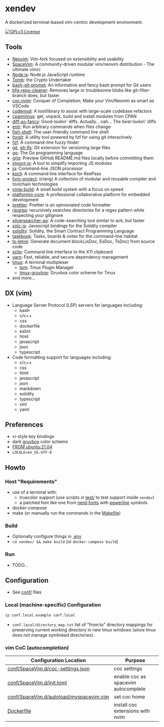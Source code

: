 # xendev

A dockerized terminal-based vim-centric development environment.

[![GPLv3 License](https://img.shields.io/badge/license-GPLv3-blue.svg)](LICENSE)

## Tools

- [Neovim](https://github.com/neovim/neovim): Vim-fork focused on extensibility and usability
- [SpaceVim](https://github.com/SpaceVim/SpaceVim): A community-driven modular vim/neovim distribution - The ultimate vimrc
- [Node.js](https://github.com/nodejs/node): Node.js JavaScript runtime
- [Tomb](https://github.com/dyne/Tomb): the Crypto Undertaker
- [bash-git-prompt](https://github.com/magicmonty/bash-git-prompt): An informative and fancy bash prompt for Git users
- [bfg-repo-cleaner](https://github.com/rtyley/bfg-repo-cleaner): Removes large or troublesome blobs like git-filter-branch does, but faster
- [coc.nvim](https://github.com/neoclide/coc.nvim): Conquer of Completion; Make your Vim/Neovim as smart as VSCode
- [codemod](https://github.com/facebookarchive/codemod): A tool/library to assist with large-scale codebase refactors
- [cpanminus](https://github.com/miyagawa/cpanminus): get, unpack, build and install modules from CPAN
- [diff-so-fancy](https://github.com/so-fancy/diff-so-fancy): Good-lookin' diffs. Actually… nah… The best-lookin' diffs
- [entr](https://github.com/eradman/entr): Run arbitrary commands when files change
- [fish-shell](https://github.com/fish-shell/fish-shell): The user-friendly command line shell
- [forgit](https://github.com/wfxr/forgit): A utility tool powered by fzf for using git interactively
- [fzf](https://github.com/junegunn/fzf): A command-line fuzzy finder
- [git](https://github.com/git/git), [git-lfs](https://github.com/git-lfs/git-lfs): Git extension for versioning large files
- [go](https://github.com/golang/go): The Go programming language
- [grip](https://github.com/joeyespo/grip): Preview GitHub README.md files locally before committing them
- [import-js](https://github.com/galooshi/import-js): A tool to simplify importing JS modules
- [jq](https://github.com/stedolan/jq): Command-line JSON processor
- [kpcli](http://kpcli.sourceforge.net/): A command line interface for KeePass
- [llvm-project](https://github.com/llvm/llvm-project): (clang) A collection of modular and reusable compiler and toolchain technologies
- [ninja-build](https://github.com/ninja-build/ninja): A small build system with a focus on speed
- [platformio-core](https://github.com/platformio/platformio-core): A professional collaborative platform for embedded development
- [prettier](https://github.com/prettier/prettier): Prettier is an opinionated code formatter
- [ripgrep](https://github.com/BurntSushi/ripgrep): recursively searches directories for a regex pattern while respecting your gitignore
- [silversearcher-ag](https://github.com/ggreer/the_silver_searcher): A code-searching tool similar to ack, but faster
- [solc-js](https://github.com/ethereum/solc-js): Javascript bindings for the Solidity compiler
- [solidity](https://github.com/ethereum/solidity): Solidity, the Smart Contract Programming Language
- [taskbook](https://github.com/klaussinani/taskbook): Tasks, boards & notes for the command-line habitat
- [ts-lehre](https://github.com/heavenshell/ts-lehre): Generate document block(JsDoc, EsDoc, TsDoc) from source code
- [xclip](https://github.com/astrand/xclip): Command line interface to the X11 clipboard
- [yarn](https://github.com/yarnpkg/yarn): Fast, reliable, and secure dependency management
- [tmux](https://github.com/tmux/tmux): A terminal multiplexer
  - [tpm](https://github.com/tmux-plugins/tpm): Tmux Plugin Manager
  - [tmux-gruvbox](https://github.com/egel/tmux-gruvbox): Gruvbox color scheme for Tmux
- and more...

## DX (vim)

- Language Server Protocol (LSP) servers for languages including:
  - bash
  - c/c++
  - css
  - dockerfile
  - eslint
  - html
  - javascript
  - json
  - typescript
- Code formatting support for languages including:
  - c/c++
  - css
  - html
  - javascript
  - json
  - markdown
  - solidity
  - typescript
  - xml
  - yaml

## Preferences

- vi-style key bindings
- dark [gruvbox](https://github.com/morhetz/gruvbox) color scheme
- [FROM ubuntu:21.04](https://hub.docker.com/_/ubuntu)
- `LOCALE=en_US.UTF-8`

## Howto

### Host "Requirements"

- use of a terminal with:
  - truecolor support (use scripts in [test/](test/) to test support inside `xendev`)
  - a patched font like one from [nerd-fonts](https://github.com/ryanoasis/nerd-fonts) with [powerline](https://github.com/powerline/fonts) symbols
- docker-compose
- make (or manually run the commands in the [Makefile](Makefile))

### Build

- Optionally configure things in [.env](.env)
- `cd xendev/ && make build` (or `docker-compose build`)

### Run

- TODO...

## Configuration

- See [conf/](conf/) files

### Local (machine-specific) Configuration

```sh
cp conf.local.example conf.local
```

- `conf.local/directory_map.txt` list of "from:to" directory mappings for
  preserving current working directory in new tmux windows (since tmux does
  not manage symlinked directories).

### vim CoC (autocompletion)

| Configuration Location                                                             | Purpose                             |
| ---------------------------------------------------------------------------------- | ----------------------------------- |
| [conf/SpaceVim.d/coc-settings.json](conf/SpaceVim.d/coc-settings.json)             | coc settings                        |
| [conf/SpaceVim.d/init.toml](conf/SpaceVim.d/init.toml)                             | enable coc as spacevim autocomplete |
| [conf/SpaceVim.d/autoload/myspacevim.vim](conf/SpaceVim.d/autoload/myspacevim.vim) | set coc home                        |
| [Dockerfile](Dockerfile)                                                           | install coc extensions with nvim    |
